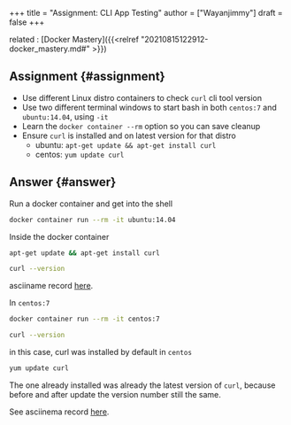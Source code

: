+++
title = "Assignment: CLI App Testing"
author = ["Wayanjimmy"]
draft = false
+++

related
: [Docker Mastery]({{<relref "20210815122912-docker_mastery.md#" >}})


## Assignment {#assignment}

-   Use different Linux distro containers to check `curl` cli tool version
-   Use two different terminal windows to start bash in both `centos:7` and `ubuntu:14.04`, using `-it`
-   Learn the `docker container --rm` option so you can save cleanup
-   Ensure `curl` is installed and on latest version for that distro
    -   ubuntu: `apt-get update && apt-get install curl`
    -   centos: `yum update curl`


## Answer {#answer}

Run a docker container and get into the shell

```bash
docker container run --rm -it ubuntu:14.04
```

Inside the docker container

```bash
apt-get update && apt-get install curl
```

```bash
curl --version
```

asciiname record [here](https://asciinema.org/a/431480).

In `centos:7`

```bash
docker container run --rm -it centos:7
```

```bash
curl --version
```

in this case, curl was installed by default in `centos`

```bash
yum update curl
```

The one already installed was already the latest version of `curl`, because before and after update the version number still the same.

See asciinema record [here](https://asciinema.org/a/431481).
